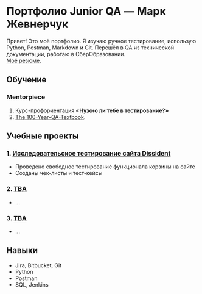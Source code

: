 # Портфолио Junior QA — Марк Жевнерчук  

Привет! Это моё портфолио. Я изучаю ручное тестирование, использую Python, Postman, Markdown и Git. Перешёл в QA из технической документации, работаю в СберОбразовании.  
[Моё резюме](https://novosibirsk.hh.ru/resume/ba58e2a8ff0e9f49570039ed1f39446d626836).  

## Обучение  

### Mentorpiece  
1. Курс-профориентация **«Нужно ли тебе в тестирование?»**  
2. [The 100-Year-QA-Textbook](https://mentorpiece.org/100/).  

## Учебные проекты  

### 1. [Исследовательское тестирование сайта Dissident](./pet_projects/dissident_test.md)  
- Проведено свободное тестирование функционала корзины на сайте  
- Созданы чек-листы и тест-кейсы  

### 2. [TBA](./test_project/test.md)  
- ...  

### 3. [TBA](./automation/test.md)  
- ...  

## Навыки  

- Jira, Bitbucket, Git  
- Python  
- Postman  
- SQL, Jenkins